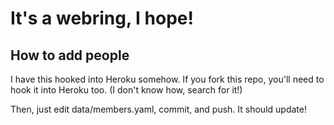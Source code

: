 # It's a webring, I hope!

## How to add people

I have this hooked into Heroku somehow.
If you fork this repo, you'll need to hook it into Heroku too.
(I don't know how, search for it!)

Then, just edit data/members.yaml, commit, and push.
It should update!
